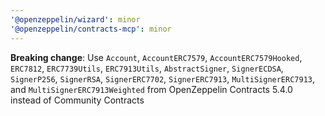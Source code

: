 ```yaml
---
'@openzeppelin/wizard': minor
'@openzeppelin/contracts-mcp': minor
---
```


**Breaking change**: Use `Account`, `AccountERC7579`, `AccountERC7579Hooked`, `ERC7812`, `ERC7739Utils`, `ERC7913Utils`, `AbstractSigner`, `SignerECDSA`, `SignerP256`, `SignerRSA`, `SignerERC7702`, `SignerERC7913`, `MultiSignerERC7913`, and `MultiSignerERC7913Weighted` from OpenZeppelin Contracts 5.4.0 instead of Community Contracts
